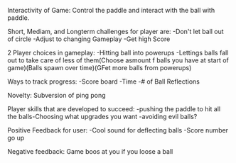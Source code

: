 Interactivity of Game: Control the paddle and interact with the ball with paddle.

Short, Mediam, and Longterm challenges for player are:
-Don't let ball out of circle
-Adjust to changing Gameplay
-Get high Score

2 Player choices in gameplay:
-Hitting ball into powerups
-Lettings balls fall out to take care of less of them(Choose asmount f balls you have at start of game)(Balls spawn over time)(GFet more balls from powerups)

Ways to track progress:
-Score board
-Time
-# of Ball Reflections

Novelty: Subversion of ping pong

Player skills that are developed to succeed:
-pushing the paddle to hit all the balls-Choosing what upgrades you want
-avoiding evil balls?

Positive Feedback for user:
-Cool sound for deflecting balls
-Score number go up

Negative feedback: Game boos at you if you loose a ball
